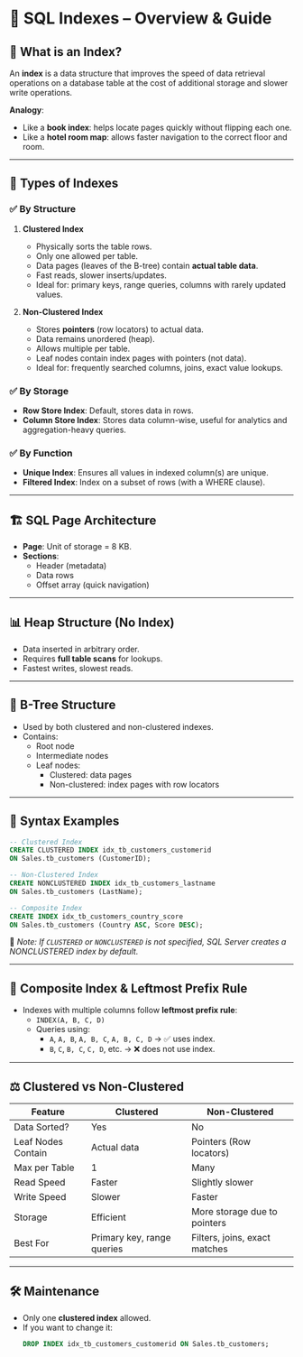 # 📌 SQL Indexes – Overview & Guide

## 📖 What is an Index?

An **index** is a data structure that improves the speed of data retrieval operations on a database table at the cost of additional storage and slower write operations.

**Analogy**:  
- Like a **book index**: helps locate pages quickly without flipping each one.  
- Like a **hotel room map**: allows faster navigation to the correct floor and room.

---

## 📂 Types of Indexes

### ✅ By Structure

1. **Clustered Index**
   - Physically sorts the table rows.
   - Only one allowed per table.
   - Data pages (leaves of the B-tree) contain **actual table data**.
   - Fast reads, slower inserts/updates.
   - Ideal for: primary keys, range queries, columns with rarely updated values.

2. **Non-Clustered Index**
   - Stores **pointers** (row locators) to actual data.
   - Data remains unordered (heap).
   - Allows multiple per table.
   - Leaf nodes contain index pages with pointers (not data).
   - Ideal for: frequently searched columns, joins, exact value lookups.

### ✅ By Storage

- **Row Store Index**: Default, stores data in rows.
- **Column Store Index**: Stores data column-wise, useful for analytics and aggregation-heavy queries.

### ✅ By Function

- **Unique Index**: Ensures all values in indexed column(s) are unique.
- **Filtered Index**: Index on a subset of rows (with a WHERE clause).

---

## 🏗 SQL Page Architecture

- **Page**: Unit of storage = 8 KB.
- **Sections**:
  - Header (metadata)
  - Data rows
  - Offset array (quick navigation)

---

## 📊 Heap Structure (No Index)

- Data inserted in arbitrary order.
- Requires **full table scans** for lookups.
- Fastest writes, slowest reads.

---

## 🌳 B-Tree Structure

- Used by both clustered and non-clustered indexes.
- Contains:
  - Root node
  - Intermediate nodes
  - Leaf nodes:
    - Clustered: data pages
    - Non-clustered: index pages with row locators

---

## 📌 Syntax Examples

```sql
-- Clustered Index
CREATE CLUSTERED INDEX idx_tb_customers_customerid
ON Sales.tb_customers (CustomerID);

-- Non-Clustered Index
CREATE NONCLUSTERED INDEX idx_tb_customers_lastname
ON Sales.tb_customers (LastName);

-- Composite Index
CREATE INDEX idx_tb_customers_country_score
ON Sales.tb_customers (Country ASC, Score DESC);
```

📝 *Note: If `CLUSTERED` or `NONCLUSTERED` is not specified, SQL Server creates a NONCLUSTERED index by default.*

---

## 📏 Composite Index & Leftmost Prefix Rule

- Indexes with multiple columns follow **leftmost prefix rule**:
  - `INDEX(A, B, C, D)`
  - Queries using:
    - `A`, `A, B`, `A, B, C`, `A, B, C, D` → ✅ uses index.
    - `B`, `C`, `B, C`, `C, D`, etc. → ❌ does not use index.

---

## ⚖️ Clustered vs Non-Clustered

| Feature | Clustered | Non-Clustered |
|--------|-----------|----------------|
| Data Sorted? | Yes | No |
| Leaf Nodes Contain | Actual data | Pointers (Row locators) |
| Max per Table | 1 | Many |
| Read Speed | Faster | Slightly slower |
| Write Speed | Slower | Faster |
| Storage | Efficient | More storage due to pointers |
| Best For | Primary key, range queries | Filters, joins, exact matches |

---

## 🛠 Maintenance

- Only one **clustered index** allowed.
- If you want to change it:
  ```sql
  DROP INDEX idx_tb_customers_customerid ON Sales.tb_customers;
  ```
